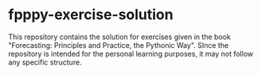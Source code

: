 # fpppy-exercise-solution
This repository contains the solution for exercises given in the book "Forecasting: Principles and Practice, the Pythonic Way". SInce the repository is intended for the personal learning purposes, it may not follow any specific structure.
